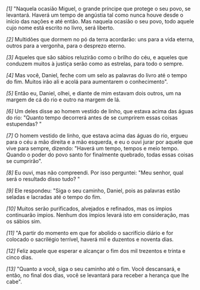 *[1]* "Naquela ocasião Miguel, o grande príncipe que protege o seu povo, se levantará. Haverá um tempo de angústia tal como nunca houve desde o início das nações e até então. Mas naquela ocasião o seu povo, todo aquele cujo nome está escrito no livro, será liberto.

*[2]* Multidões que dormem no pó da terra acordarão: uns para a vida eterna, outros para a vergonha, para o desprezo eterno.

*[3]* Aqueles que são sábios reluzirão como o brilho do céu, e aqueles que conduzem muitos à justiça serão como as estrelas, para todo o sempre.

*[4]* Mas você, Daniel, feche com um selo as palavras do livro até o tempo do fim. Muitos irão ali e acolá para aumentarem o conhecimento".

*[5]* Então eu, Daniel, olhei, e diante de mim estavam dois outros, um na margem de cá do rio e outro na margem de lá.

*[6]* Um deles disse ao homem vestido de linho, que estava acima das águas do rio: "Quanto tempo decorrerá antes de se cumprirem essas coisas estupendas? "

*[7]* O homem vestido de linho, que estava acima das águas do rio, ergueu para o céu a mão direita e a mão esquerda, e eu o ouvi jurar por aquele que vive para sempre, dizendo: "Haverá um tempo, tempos e meio tempo. Quando o poder do povo santo for finalmente quebrado, todas essas coisas se cumprirão".

*[8]* Eu ouvi, mas não compreendi. Por isso perguntei: "Meu senhor, qual será o resultado disso tudo? "

*[9]* Ele respondeu: "Siga o seu caminho, Daniel, pois as palavras estão seladas e lacradas até o tempo do fim.

*[10]* Muitos serão purificados, alvejados e refinados, mas os ímpios continuarão ímpios. Nenhum dos ímpios levará isto em consideração, mas os sábios sim.

*[11]* "A partir do momento em que for abolido o sacrifício diário e for colocado o sacrilégio terrível, haverá mil e duzentos e noventa dias.

*[12]* Feliz aquele que esperar e alcançar o fim dos mil trezentos e trinta e cinco dias.

*[13]* "Quanto a você, siga o seu caminho até o fim. Você descansará, e então, no final dos dias, você se levantará para receber a herança que lhe cabe".

